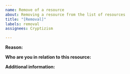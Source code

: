 ```yaml
---
name: Remove of a resource
about: Removing a resource from the list of resources
title: "[Removal]"
labels: removal
assignees: Cryptizism

---
```


**Reason:** <!-- Can be literally 1 sentence/word (outdated, incorrect, etc.) -->

**Who are you in relation to this resource:** <!-- Who you are in respect to the resource posted -->

**Additional information:** <!-- Anything else you wish to add -->
